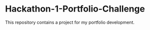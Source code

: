 # Hackathon-1-Portfolio-Challenge
This repository contains a project  for my portfolio development. 
